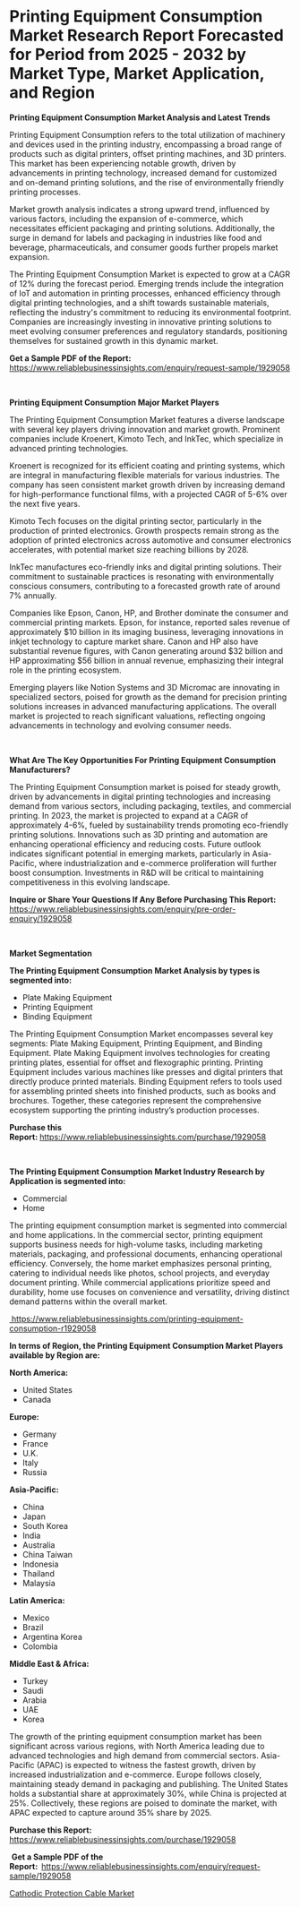 <p><h1>Printing Equipment Consumption Market Research Report Forecasted for Period from 2025 -  2032 by Market Type, Market Application, and Region</h1></p><p><strong>Printing Equipment Consumption Market Analysis and Latest Trends</strong></p>
<p><p>Printing Equipment Consumption refers to the total utilization of machinery and devices used in the printing industry, encompassing a broad range of products such as digital printers, offset printing machines, and 3D printers. This market has been experiencing notable growth, driven by advancements in printing technology, increased demand for customized and on-demand printing solutions, and the rise of environmentally friendly printing processes. </p><p>Market growth analysis indicates a strong upward trend, influenced by various factors, including the expansion of e-commerce, which necessitates efficient packaging and printing solutions. Additionally, the surge in demand for labels and packaging in industries like food and beverage, pharmaceuticals, and consumer goods further propels market expansion.</p><p>The Printing Equipment Consumption Market is expected to grow at a CAGR of 12% during the forecast period. Emerging trends include the integration of IoT and automation in printing processes, enhanced efficiency through digital printing technologies, and a shift towards sustainable materials, reflecting the industry's commitment to reducing its environmental footprint. Companies are increasingly investing in innovative printing solutions to meet evolving consumer preferences and regulatory standards, positioning themselves for sustained growth in this dynamic market.</p></p>
<p><strong>Get a Sample PDF of the Report:&nbsp;</strong> <a href="https://www.reliablebusinessinsights.com/enquiry/request-sample/1929058?utm_campaign=100&utm_medium=2&utm_source=Github&utm_content=ia&utm_term=16012025&utm_id=printing-equipment-consumption">https://www.reliablebusinessinsights.com/enquiry/request-sample/1929058</a></p>
<p>&nbsp;</p>
<p><strong>Printing Equipment Consumption Major Market Players</strong></p>
<p><p>The Printing Equipment Consumption Market features a diverse landscape with several key players driving innovation and market growth. Prominent companies include Kroenert, Kimoto Tech, and InkTec, which specialize in advanced printing technologies. </p><p>Kroenert is recognized for its efficient coating and printing systems, which are integral in manufacturing flexible materials for various industries. The company has seen consistent market growth driven by increasing demand for high-performance functional films, with a projected CAGR of 5-6% over the next five years.</p><p>Kimoto Tech focuses on the digital printing sector, particularly in the production of printed electronics. Growth prospects remain strong as the adoption of printed electronics across automotive and consumer electronics accelerates, with potential market size reaching billions by 2028.</p><p>InkTec manufactures eco-friendly inks and digital printing solutions. Their commitment to sustainable practices is resonating with environmentally conscious consumers, contributing to a forecasted growth rate of around 7% annually.</p><p>Companies like Epson, Canon, HP, and Brother dominate the consumer and commercial printing markets. Epson, for instance, reported sales revenue of approximately $10 billion in its imaging business, leveraging innovations in inkjet technology to capture market share. Canon and HP also have substantial revenue figures, with Canon generating around $32 billion and HP approximating $56 billion in annual revenue, emphasizing their integral role in the printing ecosystem.</p><p>Emerging players like Notion Systems and 3D Micromac are innovating in specialized sectors, poised for growth as the demand for precision printing solutions increases in advanced manufacturing applications. The overall market is projected to reach significant valuations, reflecting ongoing advancements in technology and evolving consumer needs.</p></p>
<p>&nbsp;</p>
<p><strong>What Are The Key Opportunities For Printing Equipment Consumption Manufacturers?</strong></p>
<p><p>The Printing Equipment Consumption market is poised for steady growth, driven by advancements in digital printing technologies and increasing demand from various sectors, including packaging, textiles, and commercial printing. In 2023, the market is projected to expand at a CAGR of approximately 4-6%, fueled by sustainability trends promoting eco-friendly printing solutions. Innovations such as 3D printing and automation are enhancing operational efficiency and reducing costs. Future outlook indicates significant potential in emerging markets, particularly in Asia-Pacific, where industrialization and e-commerce proliferation will further boost consumption. Investments in R&D will be critical to maintaining competitiveness in this evolving landscape.</p></p>
<p><strong>Inquire or Share Your Questions If Any Before Purchasing This Report:</strong> <a href="https://www.reliablebusinessinsights.com/enquiry/pre-order-enquiry/1929058?utm_campaign=100&utm_medium=2&utm_source=Github&utm_content=ia&utm_term=16012025&utm_id=printing-equipment-consumption">https://www.reliablebusinessinsights.com/enquiry/pre-order-enquiry/1929058</a></p>
<p>&nbsp;</p>
<p><strong>Market Segmentation</strong></p>
<p><strong>The Printing Equipment Consumption Market Analysis by types is segmented into:</strong></p>
<p><ul><li>Plate Making Equipment</li><li>Printing Equipment</li><li>Binding Equipment</li></ul></p>
<p><p>The Printing Equipment Consumption Market encompasses several key segments: Plate Making Equipment, Printing Equipment, and Binding Equipment. Plate Making Equipment involves technologies for creating printing plates, essential for offset and flexographic printing. Printing Equipment includes various machines like presses and digital printers that directly produce printed materials. Binding Equipment refers to tools used for assembling printed sheets into finished products, such as books and brochures. Together, these categories represent the comprehensive ecosystem supporting the printing industry’s production processes.</p></p>
<p><strong>Purchase this Report:&nbsp;</strong><a href="https://www.reliablebusinessinsights.com/purchase/1929058?utm_campaign=100&utm_medium=2&utm_source=Github&utm_content=ia&utm_term=16012025&utm_id=printing-equipment-consumption">https://www.reliablebusinessinsights.com/purchase/1929058</a></p>
<p>&nbsp;</p>
<p><strong>The Printing Equipment Consumption Market Industry Research by Application is segmented into:</strong></p>
<p><ul><li>Commercial</li><li>Home</li></ul></p>
<p><p>The printing equipment consumption market is segmented into commercial and home applications. In the commercial sector, printing equipment supports business needs for high-volume tasks, including marketing materials, packaging, and professional documents, enhancing operational efficiency. Conversely, the home market emphasizes personal printing, catering to individual needs like photos, school projects, and everyday document printing. While commercial applications prioritize speed and durability, home use focuses on convenience and versatility, driving distinct demand patterns within the overall market.</p></p>
<p><a href="https://www.reliablebusinessinsights.com/printing-equipment-consumption-r1929058?utm_campaign=100&utm_medium=2&utm_source=Github&utm_content=ia&utm_term=16012025&utm_id=printing-equipment-consumption">&nbsp;https://www.reliablebusinessinsights.com/printing-equipment-consumption-r1929058</a></p>
<p><strong>In terms of Region, the Printing Equipment Consumption Market Players available by Region are:</strong></p>
<p>
    <p> <strong> North America: </strong>
        <ul>
            <li>United States</li>
            <li>Canada</li>
        </ul>
        </p> 
    <p> <strong> Europe: </strong>
        <ul>
            <li>Germany</li>
            <li>France</li>
            <li>U.K.</li>
            <li>Italy</li>
            <li>Russia</li>
        </ul>
        </p> 
    <p> <strong> Asia-Pacific: </strong>
        <ul>
            <li>China</li>
            <li>Japan</li>
            <li>South Korea</li>
            <li>India</li>
            <li>Australia</li>
            <li>China Taiwan</li>
            <li>Indonesia</li>
            <li>Thailand</li>
            <li>Malaysia</li>
        </ul>
        </p> 
    <p> <strong> Latin America: </strong>
        <ul>
            <li>Mexico</li>
            <li>Brazil</li>
            <li>Argentina Korea</li>
            <li>Colombia</li>
        </ul>
        </p> 
    <p> <strong> Middle East & Africa: </strong>
        <ul>
            <li>Turkey</li>
            <li>Saudi</li>
            <li>Arabia</li>
            <li>UAE</li>
            <li>Korea</li>
        </ul>
    </p>
    </p>
<p><p>The growth of the printing equipment consumption market has been significant across various regions, with North America leading due to advanced technologies and high demand from commercial sectors. Asia-Pacific (APAC) is expected to witness the fastest growth, driven by increased industrialization and e-commerce. Europe follows closely, maintaining steady demand in packaging and publishing. The United States holds a substantial share at approximately 30%, while China is projected at 25%. Collectively, these regions are poised to dominate the market, with APAC expected to capture around 35% share by 2025.</p></p>
<p><strong>Purchase this Report: </strong><a href="https://www.reliablebusinessinsights.com/purchase/1929058?utm_campaign=100&utm_medium=2&utm_source=Github&utm_content=ia&utm_term=16012025&utm_id=printing-equipment-consumption">https://www.reliablebusinessinsights.com/purchase/1929058</a></p>
<p>&nbsp;<strong>Get a Sample PDF of the Report:&nbsp;&nbsp;</strong><a href="https://www.reliablebusinessinsights.com/enquiry/request-sample/1929058?utm_campaign=100&utm_medium=2&utm_source=Github&utm_content=ia&utm_term=16012025&utm_id=printing-equipment-consumption">https://www.reliablebusinessinsights.com/enquiry/request-sample/1929058</a></p>
<p><strong></strong></p>
<p><p><a href="https://github.com/janraimondo83/Market-Research-Report-List-1/blob/main/cathodic-protection-cable-market.md?utm_campaign=100&utm_medium=2&utm_source=Github&utm_content=ia&utm_term=16012025&utm_id=printing-equipment-consumption">Cathodic Protection Cable Market</a></p></p>